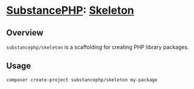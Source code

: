 # [SubstancePHP](https://github.com/substancephp): [Skeleton](https://packagist.org/packages/substancephp/http)

## Overview

`substancephp/skeleton` is a scaffolding for creating PHP library packages.

## Usage

```
composer create-project substancephp/skeleton my-package
```
